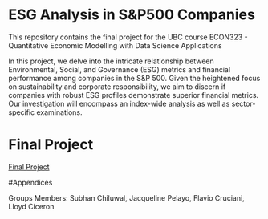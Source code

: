 # ESG Analysis in S&P500 Companies

This repository contains the final project for the UBC course ECON323 - Quantitative Economic Modelling with Data Science Applications

In this project, we delve into the intricate relationship between Environmental, Social, and Governance (ESG) metrics and financial performance among companies in the S&P 500. Given the heightened focus on sustainability and corporate responsibility, we aim to discern if companies with robust ESG profiles demonstrate superior financial metrics. Our investigation will encompass an index-wide analysis as well as sector-specific examinations.

# Final Project
[Final Project](https://ljc3239.github.io/ESG-Analysis-of-S-P-500-Companies/)

#Appendices

Groups Members: Subhan Chiluwal, Jacqueline Pelayo, Flavio Cruciani, Lloyd Ciceron
